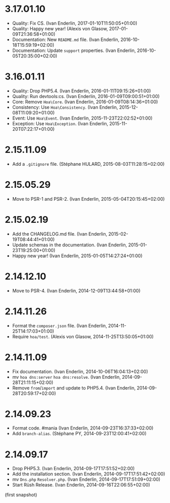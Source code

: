# 3.17.01.10

  * Quality: Fix CS. (Ivan Enderlin, 2017-01-10T11:50:05+01:00)
  * Quality: Happy new year! (Alexis von Glasow, 2017-01-09T21:36:58+01:00)
  * Documentation: New `README.md` file. (Ivan Enderlin, 2016-10-18T15:59:19+02:00)
  * Documentation: Update `support` properties. (Ivan Enderlin, 2016-10-05T20:35:00+02:00)

# 3.16.01.11

  * Quality: Drop PHP5.4. (Ivan Enderlin, 2016-01-11T09:15:26+01:00)
  * Quality: Run devtools:cs. (Ivan Enderlin, 2016-01-09T09:00:51+01:00)
  * Core: Remove `Hoa\Core`. (Ivan Enderlin, 2016-01-09T08:14:36+01:00)
  * Consistency: Use `Hoa\Consistency`. (Ivan Enderlin, 2015-12-08T11:09:20+01:00)
  * Event: Use `Hoa\Event`. (Ivan Enderlin, 2015-11-23T22:02:52+01:00)
  * Exception: Use `Hoa\Exception`. (Ivan Enderlin, 2015-11-20T07:22:17+01:00)

# 2.15.11.09

  * Add a `.gitignore` file. (Stéphane HULARD, 2015-08-03T11:28:15+02:00)

# 2.15.05.29

  * Move to PSR-1 and PSR-2. (Ivan Enderlin, 2015-05-04T20:15:45+02:00)

# 2.15.02.19

  * Add the CHANGELOG.md file. (Ivan Enderlin, 2015-02-19T08:44:41+01:00)
  * Update schemas in the documentation. (Ivan Enderlin, 2015-01-23T19:25:00+01:00)
  * Happy new year! (Ivan Enderlin, 2015-01-05T14:27:24+01:00)

# 2.14.12.10

  * Move to PSR-4. (Ivan Enderlin, 2014-12-09T13:44:58+01:00)

# 2.14.11.26

  * Format the `composer.json` file. (Ivan Enderlin, 2014-11-25T14:17:03+01:00)
  * Require `hoa/test`. (Alexis von Glasow, 2014-11-25T13:50:05+01:00)

# 2.14.11.09

  * Fix documentation. (Ivan Enderlin, 2014-10-06T16:04:13+02:00)
  * mv `hoa dns:server` `hoa dns:resolve`. (Ivan Enderlin, 2014-09-28T21:11:15+02:00)
  * Remove `from`/`import` and update to PHP5.4. (Ivan Enderlin, 2014-09-28T20:59:17+02:00)

# 2.14.09.23

  * Format code. #mania (Ivan Enderlin, 2014-09-23T16:37:33+02:00)
  * Add `branch-alias`. (Stéphane PY, 2014-09-23T12:00:41+02:00)

# 2.14.09.17

  * Drop PHP5.3. (Ivan Enderlin, 2014-09-17T17:51:52+02:00)
  * Add the installation section. (Ivan Enderlin, 2014-09-17T17:51:42+02:00)
  * mv `Dns.php` `Resolver.php`. (Ivan Enderlin, 2014-09-17T17:51:09+02:00)
  * Start Rüsh Release. (Ivan Enderlin, 2014-09-16T22:06:55+02:00)

(first snapshot)

